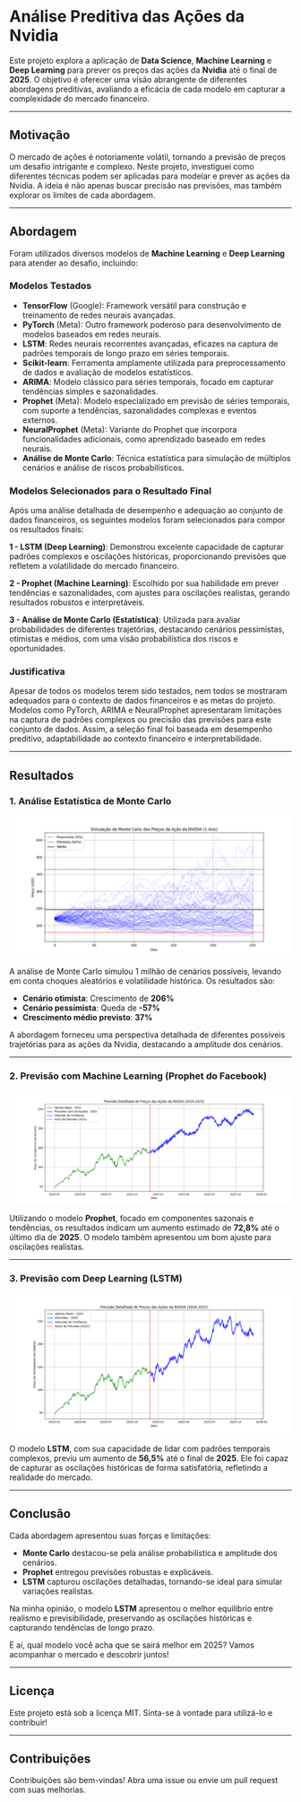 # Análise Preditiva das Ações da Nvidia

Este projeto explora a aplicação de **Data Science**, **Machine Learning** e **Deep Learning** para prever os preços das ações da **Nvidia** até o final de **2025**. O objetivo é oferecer uma visão abrangente de diferentes abordagens preditivas, avaliando a eficácia de cada modelo em capturar a complexidade do mercado financeiro.

---

## Motivação

O mercado de ações é notoriamente volátil, tornando a previsão de preços um desafio intrigante e complexo. Neste projeto, investiguei como diferentes técnicas podem ser aplicadas para modelar e prever as ações da Nvidia. A ideia é não apenas buscar precisão nas previsões, mas também explorar os limites de cada abordagem.

---

## Abordagem
Foram utilizados diversos modelos de **Machine Learning** e **Deep Learning** para atender ao desafio, incluindo:


### Modelos Testados
- **TensorFlow** (Google): Framework versátil para construção e treinamento de redes neurais avançadas.
- **PyTorch** (Meta): Outro framework poderoso para desenvolvimento de modelos baseados em redes neurais.
- **LSTM**: Redes neurais recorrentes avançadas, eficazes na captura de padrões temporais de longo prazo em séries temporais.
- **Scikit-learn**: Ferramenta amplamente utilizada para preprocessamento de dados e avaliação de modelos estatísticos.
- **ARIMA**: Modelo clássico para séries temporais, focado em capturar tendências simples e sazonalidades.
- **Prophet** (Meta): Modelo especializado em previsão de séries temporais, com suporte a tendências, sazonalidades complexas e eventos externos.
- **NeuralProphet** (Meta): Variante do Prophet que incorpora funcionalidades adicionais, como aprendizado baseado em redes neurais.
- **Análise de Monte Carlo**: Técnica estatística para simulação de múltiplos cenários e análise de riscos probabilísticos.


### Modelos Selecionados para o Resultado Final
Após uma análise detalhada de desempenho e adequação ao conjunto de dados financeiros, os seguintes modelos foram selecionados para compor os resultados finais:

**1 - LSTM (Deep Learning)**: Demonstrou excelente capacidade de capturar padrões complexos e oscilações históricas, proporcionando previsões que refletem a volatilidade do mercado financeiro.

**2 - Prophet (Machine Learning)**: Escolhido por sua habilidade em prever tendências e sazonalidades, com ajustes para oscilações realistas, gerando resultados robustos e interpretáveis.

**3 - Análise de Monte Carlo (Estatística)**: Utilizada para avaliar probabilidades de diferentes trajetórias, destacando cenários pessimistas, otimistas e médios, com uma visão probabilística dos riscos e oportunidades.


### Justificativa
Apesar de todos os modelos terem sido testados, nem todos se mostraram adequados para o contexto de dados financeiros e as metas do projeto. Modelos como PyTorch, ARIMA e NeuralProphet apresentaram limitações na captura de padrões complexos ou precisão das previsões para este conjunto de dados. Assim, a seleção final foi baseada em desempenho preditivo, adaptabilidade ao contexto financeiro e interpretabilidade.


---

## Resultados

### 1. **Análise Estatística de Monte Carlo**
![Análise de Monte Carlo](foto_nvidia_monte_carlo_final.png)

A análise de Monte Carlo simulou 1 milhão de cenários possíveis, levando em conta choques aleatórios e volatilidade histórica. Os resultados são:

- **Cenário otimista**: Crescimento de **206%**
- **Cenário pessimista**: Queda de **-57%**
- **Crescimento médio previsto**: **37%**

A abordagem forneceu uma perspectiva detalhada de diferentes possíveis trajetórias para as ações da Nvidia, destacando a amplitude dos cenários.

---

### 2. **Previsão com Machine Learning (Prophet do Facebook)**
![Prophet](foto_nvidia_forecasting_prophet_final.png)

Utilizando o modelo **Prophet**, focado em componentes sazonais e tendências, os resultados indicam um aumento estimado de **72,8%** até o último dia de **2025**. O modelo também apresentou um bom ajuste para oscilações realistas.

---

### 3. **Previsão com Deep Learning (LSTM)**
![LSTM](foto_nvidia_forecasting_deeplearning_lstm_redes_neurais.png)

O modelo **LSTM**, com sua capacidade de lidar com padrões temporais complexos, previu um aumento de **56,5%** até o final de **2025**. Ele foi capaz de capturar as oscilações históricas de forma satisfatória, refletindo a realidade do mercado.

---

## Conclusão

Cada abordagem apresentou suas forças e limitações:

- **Monte Carlo** destacou-se pela análise probabilística e amplitude dos cenários.
- **Prophet** entregou previsões robustas e explicáveis.
- **LSTM** capturou oscilações detalhadas, tornando-se ideal para simular variações realistas.

Na minha opinião, o modelo **LSTM** apresentou o melhor equilíbrio entre realismo e previsibilidade, preservando as oscilações históricas e capturando tendências de longo prazo.

E aí, qual modelo você acha que se sairá melhor em 2025? Vamos acompanhar o mercado e descobrir juntos!

---

## Licença
Este projeto está sob a licença MIT. Sinta-se à vontade para utilizá-lo e contribuir!

---

## Contribuições
Contribuições são bem-vindas! Abra uma issue ou envie um pull request com suas melhorias.


